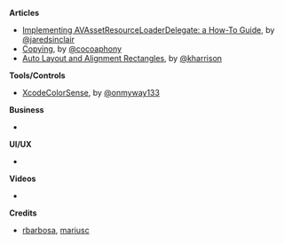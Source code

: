 **Articles**

* [Implementing AVAssetResourceLoaderDelegate: a How-To Guide](http://blog.jaredsinclair.com/post/149892449150/implementing-avassetresourceloaderdelegate-a), by [@jaredsinclair](https://twitter.com/jaredsinclair)
* [Copying](http://robnapier.net/copying), by [@cocoaphony](https://twitter.com/cocoaphony)
* [Auto Layout and Alignment Rectangles](http://useyourloaf.com/blog/auto-layout-and-alignment-rectangles/), by [@kharrison](https://twitter.com/kharrison)

**Tools/Controls**

* [XcodeColorSense](https://github.com/onmyway133/XcodeColorSense), by [@onmyway133](https://twitter.com/onmyway133)

**Business**

* 

**UI/UX**

* 

**Videos**

* 

**Credits**

* [rbarbosa](https://github.com/rbarbosa), [mariusc](https://github.com/mariusc)
